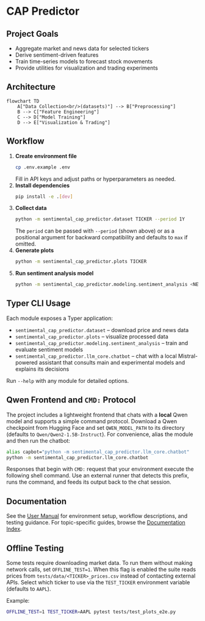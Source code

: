# CAP Predictor

## Project Goals
- Aggregate market and news data for selected tickers
- Derive sentiment-driven features
- Train time-series models to forecast stock movements
- Provide utilities for visualization and trading experiments

## Architecture
```mermaid
flowchart TD
    A["Data Collection<br/>(datasets)"] --> B["Preprocessing"]
    B --> C["Feature Engineering"]
    C --> D["Model Training"]
    D --> E["Visualization & Trading"]
```

## Workflow
1. **Create environment file**
   ```bash
   cp .env.example .env
   ```
   Fill in API keys and adjust paths or hyperparameters as needed.
2. **Install dependencies**
   ```bash
   pip install -e .[dev]
   ```
3. **Collect data**
   ```bash
   python -m sentimental_cap_predictor.dataset TICKER --period 1Y
   ```
   The `period` can be passed with `--period` (shown above) or as a positional
   argument for backward compatibility and defaults to `max` if omitted.
4. **Generate plots**
   ```bash
   python -m sentimental_cap_predictor.plots TICKER
   ```
5. **Run sentiment analysis model**
   ```bash
   python -m sentimental_cap_predictor.modeling.sentiment_analysis <NEWS_PATH>
   ```

## Typer CLI Usage
Each module exposes a Typer application:
- `sentimental_cap_predictor.dataset` – download price and news data
- `sentimental_cap_predictor.plots` – visualize processed data
- `sentimental_cap_predictor.modeling.sentiment_analysis` – train and evaluate sentiment models
- `sentimental_cap_predictor.llm_core.chatbot` – chat with a local Mistral-powered assistant that consults main and experimental models and explains its decisions

Run `--help` with any module for detailed options.

## Qwen Frontend and `CMD:` Protocol

The project includes a lightweight frontend that chats with a **local** Qwen
model and supports a simple command protocol. Download a Qwen checkpoint from
Hugging Face and set `QWEN_MODEL_PATH` to its directory (defaults to
`Qwen/Qwen2-1.5B-Instruct`). For convenience, alias the module and then run the
chatbot:

```bash
alias capbot="python -m sentimental_cap_predictor.llm_core.chatbot"
python -m sentimental_cap_predictor.llm_core.chatbot
```

Responses that begin with `CMD:` request that your environment execute the
following shell command. Use an external runner that detects this prefix,
runs the command, and feeds its output back to the chat session.

## Documentation

See the [User Manual](docs/user_manual.md) for environment setup, workflow
descriptions, and testing guidance. For topic-specific guides, browse the
[Documentation Index](docs/index.md).

## Offline Testing

Some tests require downloading market data. To run them without making
network calls, set `OFFLINE_TEST=1`. When this flag is enabled the suite reads
prices from `tests/data/<TICKER>_prices.csv` instead of contacting external
APIs. Select which ticker to use via the `TEST_TICKER` environment variable
(defaults to `AAPL`).

Example:

```bash
OFFLINE_TEST=1 TEST_TICKER=AAPL pytest tests/test_plots_e2e.py
```
